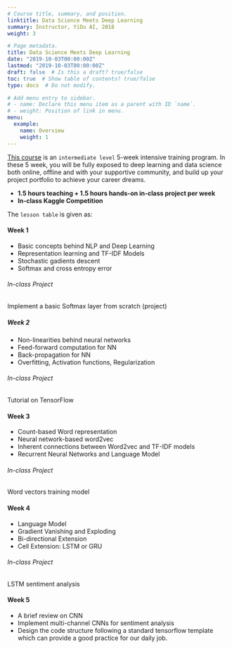 ```yaml
---
# Course title, summary, and position.
linktitle: Data Science Meets Deep Learning
summary: Instructor, YiDu AI, 2018
weight: 3

# Page metadata.
title: Data Science Meets Deep Learning
date: "2019-10-03T00:00:00Z"
lastmod: "2019-10-03T00:00:00Z"
draft: false  # Is this a draft? true/false
toc: true  # Show table of contents? true/false
type: docs  # Do not modify.

# Add menu entry to sidebar.
# - name: Declare this menu item as a parent with ID `name`.
# - weight: Position of link in menu.
menu:
  example:
    name: Overview
    weight: 1
---
```

[This course](https://yiduai.sg/training-program-advance-level/) is an `intermediate level` 5-week intensive training program. In these 5 week, you will be fully exposed to deep learning and data science both online, offline and with your supportive community, and build up your project portfolio to achieve your career dreams. 

* **1.5 hours teaching + 1.5 hours hands-on in-class project per week**
* **In-class Kaggle Competition**

The `lesson table` is given as:

#### Week 1
* Basic concepts behind NLP and Deep Learning 
* Representation learning and TF-IDF Models
* Stochastic gadients descent
* Softmax and cross entropy error

###### In-class Project
Implement a basic Softmax layer from scratch (project)

##### Week 2
* Non-linearities behind neural networks
* Feed-forward computation for NN
* Back-propagation for NN
* Overfitting, Activation functions, Regularization

###### In-class Project
Tutorial on TensorFlow

#### Week 3
* Count-based Word representation 
* Neural network-based word2vec
* Inherent connections between Word2vec and TF-IDF models
* Recurrent Neural Networks and Language Model

###### In-class Project
Word vectors training model

#### Week 4
* Language Model
* Gradient Vanishing and Exploding
* Bi-directional Extension
* Cell Extension: LSTM or GRU

###### In-class Project
LSTM sentiment analysis

#### Week 5
* A brief review on CNN
* Implement multi-channel CNNs for sentiment analysis
* Design the code structure following a standard tensorflow template which can provide a good practice for our daily job.


